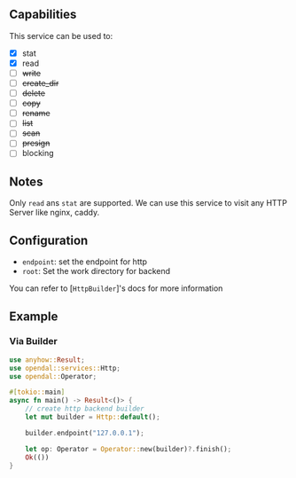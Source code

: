 ## Capabilities

This service can be used to:

- [x] stat
- [x] read
- [ ] ~~write~~
- [ ] ~~create_dir~~
- [ ] ~~delete~~
- [ ] ~~copy~~
- [ ] ~~rename~~
- [ ] ~~list~~
- [ ] ~~scan~~
- [ ] ~~presign~~
- [ ] blocking

## Notes

Only `read` ans `stat` are supported. We can use this service to visit any
HTTP Server like nginx, caddy.

## Configuration

- `endpoint`: set the endpoint for http
- `root`: Set the work directory for backend

You can refer to [`HttpBuilder`]'s docs for more information

## Example

### Via Builder

```rust
use anyhow::Result;
use opendal::services::Http;
use opendal::Operator;

#[tokio::main]
async fn main() -> Result<()> {
    // create http backend builder
    let mut builder = Http::default();

    builder.endpoint("127.0.0.1");

    let op: Operator = Operator::new(builder)?.finish();
    Ok(())
}
```